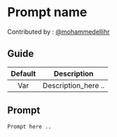 # Prompt name

Contributed by : [@mohammedellihr](https://github.com/mohammedellihr)

## Guide

| Default | Description |
|:---:|---|
| Var | Description_here .. |

## Prompt

```text
Prompt here ..
```